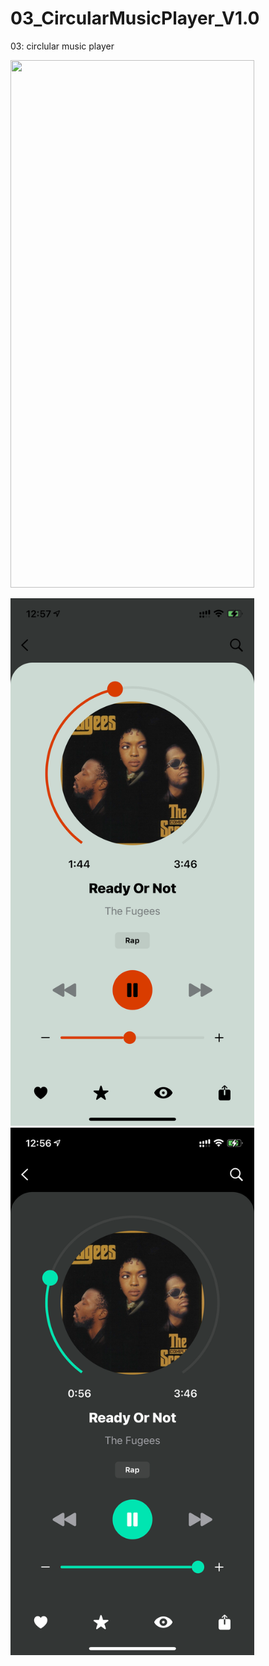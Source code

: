 # 03_CircularMusicPlayer_V1.0

03: circlular music player

<img src="https://media.giphy.com/media/8QnBynxxhvHv6etjOM/giphy.gif" width="390" height="844"/>  

<img src="/imgLight.PNG" width="390" height="844"/>  <img src="/imgDark.PNG" width="390" height="844"/>




